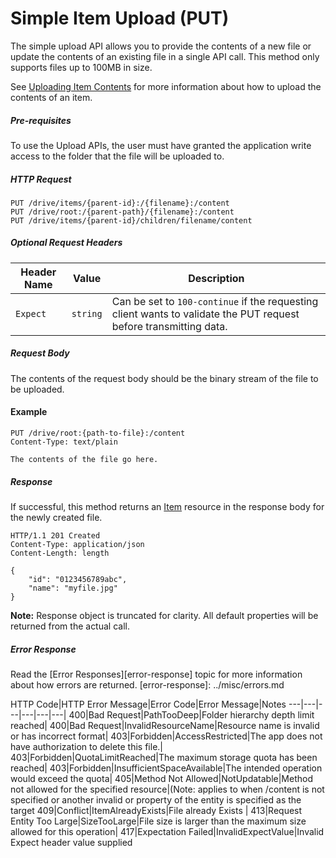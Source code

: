 ﻿# Simple Item Upload (PUT)

The simple upload API allows you to provide the contents of a new file or update
the contents of an existing file in a single API call. This method only supports
files up to 100MB in size.

See [Uploading Item Contents](upload.md) for more information about how to upload
the contents of an item.

##### Pre-requisites

To use the Upload APIs, the user must have granted the application write access
to the folder that the file will be uploaded to.

##### HTTP Request

```
PUT /drive/items/{parent-id}:/{filename}:/content
PUT /drive/root:/{parent-path}/{filename}:/content
PUT /drive/items/{parent-id}/children/filename/content
```

##### Optional Request Headers
Header Name | Value    | Description
----------- | -------- | -----------
`Expect`    | `string` | Can be set to `100-continue` if the requesting client wants to validate the PUT request before transmitting data.

##### Request Body
The contents of the request body should be the binary stream of the file to be uploaded.

#### Example

<!-- { "blockType": "request", "name": "upload-via-put" } -->
```
PUT /drive/root:{path-to-file}:/content
Content-Type: text/plain

The contents of the file go here.
```

##### Response

If successful, this method returns an [Item][item-resource] resource in
the response body for the newly created file.

<!-- { "blockType": "response", "@odata.type": "oneDrive.item", "truncated": true } -->
```http
HTTP/1.1 201 Created
Content-Type: application/json
Content-Length: length

{
	"id": "0123456789abc",
	"name": "myfile.jpg"
}
```

**Note:** Response object is truncated for clarity. All default properties will be returned from the actual call.

##### Error Response

Read the [Error Responses][error-response] topic for more information about
how errors are returned.
[error-response]: ../misc/errors.md

HTTP Code|HTTP Error Message|Error Code|Error Message|Notes
---|---|---|---|---|---|
400|Bad Request|PathTooDeep|Folder hierarchy depth limit reached|
400|Bad Request|InvalidResourceName|Resource name is invalid or has incorrect format|
403|Forbidden|AccessRestricted|The app does not have authorization to delete this file.|
403|Forbidden|QuotaLimitReached|The maximum storage quota has been reached|
403|Forbidden|InsufficientSpaceAvailable|The intended operation would exceed the quota|
405|Method Not Allowed|NotUpdatable|Method not allowed for the specified resource|(Note: applies to when /content is not specified or another invalid or property of the entity is specified as the target
409|Conflict|ItemAlreadyExists|File already Exists |
413|Request Entity Too Large|SizeTooLarge|File size is larger than the maximum size allowed for this operation|
417|Expectation Failed|InvalidExpectValue|Invalid Expect header value supplied

[item-resource]: ../resources/item.md
